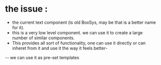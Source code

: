 
# the issue  :
- the current text component (is old BoxSys, may be that is a better name for it).
- this is a very low level component. we can use it to create a large number of similar components.
- This provides all sort of functionality, one can use it directly or can inheret from it and use it the way it feels better-

-- we can use it as pre-set templates